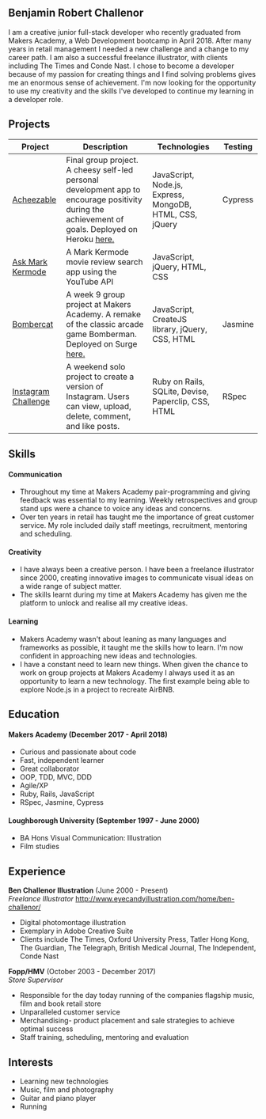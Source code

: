 ## Benjamin Robert Challenor

I am a creative junior full-stack developer who recently graduated from Makers Academy, a Web Development bootcamp in April 2018. After many years in retail management I needed a new challenge and a change to my career path. I am also a successful freelance illustrator, with clients including The Times and Conde Nast. I chose to become a developer because of my passion for creating things and I find solving problems gives me an enormous sense of achievement. I'm now looking for the opportunity to use my creativity and the skills I've developed to continue my learning in a developer role.


## Projects

| Project   | Description | Technologies | Testing |
|---        |---          |---           |---      |
|[Acheezable](https://github.com/BenChallenor/acheezable)| Final group project. A cheesy self-led personal development app to encourage positivity during the achievement of goals. Deployed on Heroku <a href="http://acheezable.herokuapp.com/">here.</a> | JavaScript, Node.js, Express, MongoDB, HTML, CSS, jQuery | Cypress |
|[Ask Mark Kermode](https://github.com/BenChallenor/Ask-Mark-Kermode)| A Mark Kermode movie review search app using the YouTube API | JavaScript, jQuery, HTML, CSS |
|[Bombercat](https://github.com/BenChallenor/bombercat)| A week 9 group project at Makers Academy. A remake of the classic arcade game Bomberman. Deployed on Surge <a href="http://bombercat.surge.sh">here.</a>| JavaScript, CreateJS library, jQuery, CSS, HTML | Jasmine |
|[Instagram Challenge](https://github.com/BenChallenor/instagram-challenge)| A weekend solo project to create a version of Instagram. Users can view, upload, delete, comment, and like posts. | Ruby on Rails, SQLite, Devise, Paperclip, CSS, HTML | RSpec |


## Skills

#### Communication

* Throughout my time at Makers Academy pair-programming and giving feedback was essential to my learning. Weekly retrospectives and group stand ups were a chance to voice any ideas and concerns.
* Over ten years in retail has taught me the importance of great customer service. My role included daily staff meetings, recruitment, mentoring and scheduling.

#### Creativity

* I have always been a creative person. I have been a freelance illustrator since 2000, creating innovative images to communicate visual ideas on a wide range of subject matter.
* The skills learnt during my time at Makers Academy has given me the platform to unlock and realise all my creative ideas.

#### Learning

* Makers Academy wasn't about leaning as many languages and frameworks as possible, it taught me the skills how to learn. I'm now confident in approaching new ideas and technologies.
* I have a constant need to learn new things. When given the chance to work on group projects at Makers Academy I always used it as an opportunity to learn a new technology. The first example being able to explore Node.js in a project to recreate AirBNB.


## Education

#### Makers Academy (December 2017 - April 2018)

* Curious and passionate about code
* Fast, independent learner
* Great collaborator
* OOP, TDD, MVC, DDD
* Agile/XP
* Ruby, Rails, JavaScript
* RSpec, Jasmine, Cypress

#### Loughborough University (September 1997 - June 2000)

* BA Hons Visual Communication: Illustration
* Film studies


## Experience

**Ben Challenor Illustration** (June 2000 - Present)    
*Freelance Illustrator*
http://www.eyecandyillustration.com/home/ben-challenor/
* Digital photomontage illustration
* Exemplary in Adobe Creative Suite
* Clients include The Times, Oxford University Press, Tatler Hong Kong, The Guardian, The Telegraph, British Medical Journal, The Independent, Conde Nast

**Fopp/HMV** (October 2003 - December 2017)   
*Store Supervisor*
* Responsible for the day today running of the companies flagship music, film and book retail store
* Unparalleled customer service
* Merchandising- product placement and sale strategies to achieve optimal success
* Staff training, scheduling, mentoring and evaluation


## Interests

* Learning new technologies
* Music, film and photography
* Guitar and piano player
* Running
